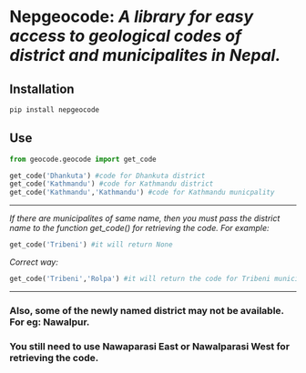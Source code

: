 # Nepgeocode: *A library for easy access to geological codes of district and municipalites in Nepal.*

## Installation
```zsh
pip install nepgeocode
```

## Use
```python
from geocode.geocode import get_code

get_code('Dhankuta') #code for Dhankuta district
get_code('Kathmandu') #code for Kathmandu district
get_code('Kathmandu','Kathmandu') #code for Kathmandu municpality
```
---
*If there are municipalites of same name, then you must pass the district name to the function get_code() for retrieving the code.*
*For example:*
```python
get_code('Tribeni') #it will return None
```
*Correct way:*
```python
get_code('Tribeni','Rolpa') #it will return the code for Tribeni municipality in Rolpa
```
---
### Also, some of the newly named district may not be available. For eg: Nawalpur.
### You still need to use Nawaparasi East or Nawalparasi West for retrieving the code.




